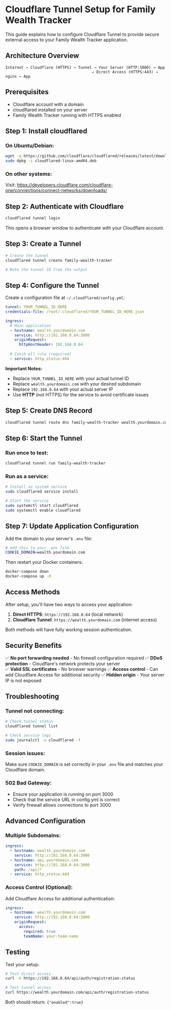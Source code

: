 # Cloudflare Tunnel Setup for Family Wealth Tracker

This guide explains how to configure Cloudflare Tunnel to provide secure external access to your Family Wealth Tracker application.

## Architecture Overview

```
Internet → Cloudflare (HTTPS) → Tunnel → Your Server (HTTP:3000) → App
                                      ↗ Direct Access (HTTPS:443) → nginx → App
```

## Prerequisites

- Cloudflare account with a domain
- cloudflared installed on your server
- Family Wealth Tracker running with HTTPS enabled

## Step 1: Install cloudflared

### On Ubuntu/Debian:
```bash
wget -q https://github.com/cloudflare/cloudflared/releases/latest/download/cloudflared-linux-amd64.deb
sudo dpkg -i cloudflared-linux-amd64.deb
```

### On other systems:
Visit: https://developers.cloudflare.com/cloudflare-one/connections/connect-networks/downloads/

## Step 2: Authenticate with Cloudflare

```bash
cloudflared tunnel login
```
This opens a browser window to authenticate with your Cloudflare account.

## Step 3: Create a Tunnel

```bash
# Create the tunnel
cloudflared tunnel create family-wealth-tracker

# Note the tunnel ID from the output
```

## Step 4: Configure the Tunnel

Create a configuration file at `~/.cloudflared/config.yml`:

```yaml
tunnel: YOUR_TUNNEL_ID_HERE
credentials-file: /root/.cloudflared/YOUR_TUNNEL_ID_HERE.json

ingress:
  # Main application
  - hostname: wealth.yourdomain.com
    service: http://192.168.0.64:3000
    originRequest:
      httpHostHeader: 192.168.0.64
  
  # Catch-all rule (required)
  - service: http_status:404
```

**Important Notes:**
- Replace `YOUR_TUNNEL_ID_HERE` with your actual tunnel ID
- Replace `wealth.yourdomain.com` with your desired subdomain
- Replace `192.168.0.64` with your actual server IP
- Use **HTTP** (not HTTPS) for the service to avoid certificate issues

## Step 5: Create DNS Record

```bash
cloudflared tunnel route dns family-wealth-tracker wealth.yourdomain.com
```

## Step 6: Start the Tunnel

### Run once to test:
```bash
cloudflared tunnel run family-wealth-tracker
```

### Run as a service:
```bash
# Install as system service
sudo cloudflared service install

# Start the service
sudo systemctl start cloudflared
sudo systemctl enable cloudflared
```

## Step 7: Update Application Configuration

Add the domain to your server's `.env` file:

```bash
# Add this to your .env file
COOKIE_DOMAIN=wealth.yourdomain.com
```

Then restart your Docker containers:
```bash
docker-compose down
docker-compose up -d
```

## Access Methods

After setup, you'll have two ways to access your application:

1. **Direct HTTPS**: `https://192.168.0.64` (local network)
2. **Cloudflare Tunnel**: `https://wealth.yourdomain.com` (internet access)

Both methods will have fully working session authentication.

## Security Benefits

✅ **No port forwarding needed** - No firewall configuration required
✅ **DDoS protection** - Cloudflare's network protects your server  
✅ **Valid SSL certificates** - No browser warnings
✅ **Access control** - Can add Cloudflare Access for additional security
✅ **Hidden origin** - Your server IP is not exposed

## Troubleshooting

### Tunnel not connecting:
```bash
# Check tunnel status
cloudflared tunnel list

# Check service logs
sudo journalctl -u cloudflared -f
```

### Session issues:
Make sure `COOKIE_DOMAIN` is set correctly in your `.env` file and matches your Cloudflare domain.

### 502 Bad Gateway:
- Ensure your application is running on port 3000
- Check that the service URL in config.yml is correct
- Verify firewall allows connections to port 3000

## Advanced Configuration

### Multiple Subdomains:
```yaml
ingress:
  - hostname: wealth.yourdomain.com
    service: http://192.168.0.64:3000
  - hostname: api.yourdomain.com
    service: http://192.168.0.64:3000
    path: /api/*
  - service: http_status:404
```

### Access Control (Optional):
Add Cloudflare Access for additional authentication:
```yaml
ingress:
  - hostname: wealth.yourdomain.com
    service: http://192.168.0.64:3000
    originRequest:
      access:
        required: true
        teamName: your-team-name
```

## Testing

Test your setup:
```bash
# Test direct access
curl -k https://192.168.0.64/api/auth/registration-status

# Test tunnel access
curl https://wealth.yourdomain.com/api/auth/registration-status
```

Both should return: `{"enabled":true}`